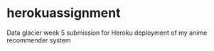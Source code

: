 # herokuassignment
Data glacier week 5 submission for Heroku deployment of my anime recommender system
